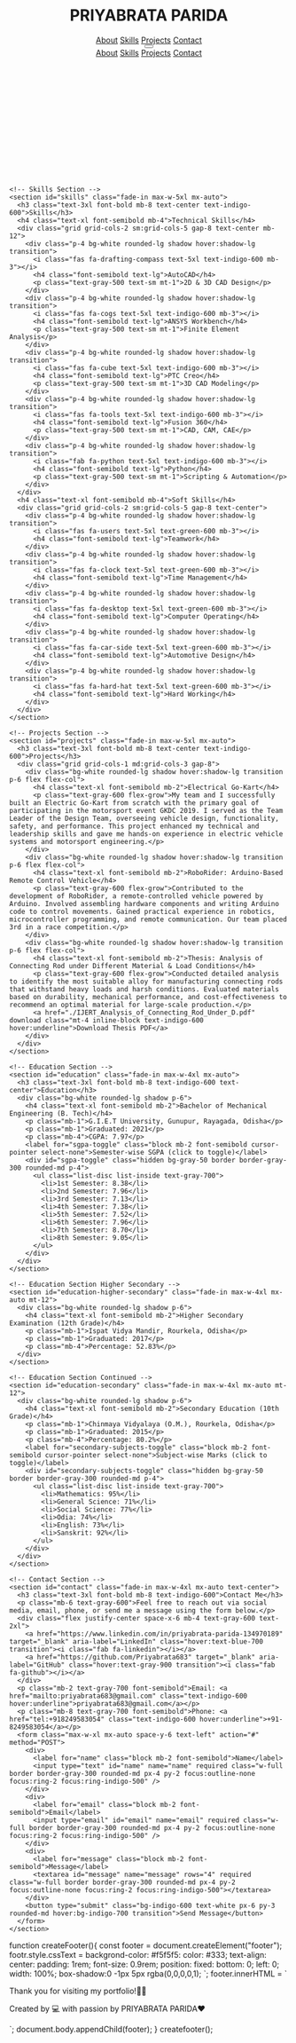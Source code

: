 <html lang="en">
<head>
  <meta charset="UTF-8" />
  <meta name="viewport" content="width=device-width, initial-scale=1" />
  <title>PRIYABRATA PARIDA - Portfolio</title>
  <link href="https://fonts.googleapis.com/css2?family=Inter:wght@400;600&display=swap" rel="stylesheet" />
  <link rel="stylesheet" href="https://cdnjs.cloudflare.com/ajax/libs/font-awesome/6.0.0-beta3/css/all.min.css" />
  <script src="https://cdn.tailwindcss.com"></script>
  <style>
    body {
      font-family: 'Inter', sans-serif;
    }
    .fade-in {
      animation: fadeIn 1s ease-in forwards;
      opacity: 0;
    }
    @keyframes fadeIn {
      to {
        opacity: 1;
      }
    }
  </style>
</head>
  <body class="bg-gradient-to-r from-indigo-100 via-purple-100 to-pink-100 text-gray-800">
  <header class="bg-white shadow-md sticky top-0 z-50">
    <div class="container mx-auto px-6 py-4 flex justify-between items-center">
      <h1 class="text-2xl font-bold text-indigo-600">PRIYABRATA PARIDA</h1>
      <nav class="space-x-6 text-gray-600 hidden md:flex">
        <a href="#about" class="hover:text-indigo-600 transition">About</a>
        <a href="#skills" class="hover:text-indigo-600 transition">Skills</a>
        <a href="#projects" class="hover:text-indigo-600 transition">Projects</a>
        <a href="#contact" class="hover:text-indigo-600 transition">Contact</a>
      </nav>
      <button id="menu-btn" class="md:hidden text-gray-600 focus:outline-none">
        <i class="fas fa-bars fa-lg"></i>
      </button>
    </div>
    <nav id="mobile-menu" class="hidden bg-white shadow-md md:hidden">
      <a href="#about" class="block px-6 py-3 border-b border-gray-200 hover:bg-indigo-50">About</a>
      <a href="#skills" class="block px-6 py-3 border-b border-gray-200 hover:bg-indigo-50">Skills</a>
      <a href="#projects" class="block px-6 py-3 border-b border-gray-200 hover:bg-indigo-50">Projects</a>
      <a href="#contact" class="block px-6 py-3 hover:bg-indigo-50">Contact</a>
    </nav>
  </header>

  <main class="container mx-auto px-6 py-12 space-y-20">
    <!-- About Section -->
    <section id="about" class="fade-in max-w-4xl mx-auto text-center">
      <h2 class="text-4xl font-extrabold mb-4 text-indigo-600">PRIYABRATA PARIDA</h2>
      <p class="text-lg text-gray-600 max-w-3xl mx-auto">
        Hello! I am PRIYABRATA PARIDA a Mechanical Engineering graduate with a strong focus on automotive design and hands-on project experience, including leading the design team for an Electric Go-Kart. Conducted research on optimizing connecting rod materials for durability and cost-effectiveness. A self-taught Python learner , actively expanding skills to combine mechanical systems with automation and software. Proficient in AutoCAD, PTC Creo, Fusion 360, and ANSYS.
      </p>
    </section>

    <!-- Skills Section -->
    <section id="skills" class="fade-in max-w-5xl mx-auto">
      <h3 class="text-3xl font-bold mb-8 text-center text-indigo-600">Skills</h3>
      <h4 class="text-xl font-semibold mb-4">Technical Skills</h4>
      <div class="grid grid-cols-2 sm:grid-cols-5 gap-8 text-center mb-12">
        <div class="p-4 bg-white rounded-lg shadow hover:shadow-lg transition">
          <i class="fas fa-drafting-compass text-5xl text-indigo-600 mb-3"></i>
          <h4 class="font-semibold text-lg">AutoCAD</h4>
          <p class="text-gray-500 text-sm mt-1">2D & 3D CAD Design</p>
        </div>
        <div class="p-4 bg-white rounded-lg shadow hover:shadow-lg transition">
          <i class="fas fa-cogs text-5xl text-indigo-600 mb-3"></i>
          <h4 class="font-semibold text-lg">ANSYS Workbench</h4>
          <p class="text-gray-500 text-sm mt-1">Finite Element Analysis</p>
        </div>
        <div class="p-4 bg-white rounded-lg shadow hover:shadow-lg transition">
          <i class="fas fa-cube text-5xl text-indigo-600 mb-3"></i>
          <h4 class="font-semibold text-lg">PTC Creo</h4>
          <p class="text-gray-500 text-sm mt-1">3D CAD Modeling</p>
        </div>
        <div class="p-4 bg-white rounded-lg shadow hover:shadow-lg transition">
          <i class="fas fa-tools text-5xl text-indigo-600 mb-3"></i>
          <h4 class="font-semibold text-lg">Fusion 360</h4>
          <p class="text-gray-500 text-sm mt-1">CAD, CAM, CAE</p>
        </div>
        <div class="p-4 bg-white rounded-lg shadow hover:shadow-lg transition">
          <i class="fab fa-python text-5xl text-indigo-600 mb-3"></i>
          <h4 class="font-semibold text-lg">Python</h4>
          <p class="text-gray-500 text-sm mt-1">Scripting & Automation</p>
        </div>
      </div>
      <h4 class="text-xl font-semibold mb-4">Soft Skills</h4>
      <div class="grid grid-cols-2 sm:grid-cols-5 gap-8 text-center">
        <div class="p-4 bg-white rounded-lg shadow hover:shadow-lg transition">
          <i class="fas fa-users text-5xl text-green-600 mb-3"></i>
          <h4 class="font-semibold text-lg">Teamwork</h4>
        </div>
        <div class="p-4 bg-white rounded-lg shadow hover:shadow-lg transition">
          <i class="fas fa-clock text-5xl text-green-600 mb-3"></i>
          <h4 class="font-semibold text-lg">Time Management</h4>
        </div>
        <div class="p-4 bg-white rounded-lg shadow hover:shadow-lg transition">
          <i class="fas fa-desktop text-5xl text-green-600 mb-3"></i>
          <h4 class="font-semibold text-lg">Computer Operating</h4>
        </div>
        <div class="p-4 bg-white rounded-lg shadow hover:shadow-lg transition">
          <i class="fas fa-car-side text-5xl text-green-600 mb-3"></i>
          <h4 class="font-semibold text-lg">Automotive Design</h4>
        </div>
        <div class="p-4 bg-white rounded-lg shadow hover:shadow-lg transition">
          <i class="fas fa-hard-hat text-5xl text-green-600 mb-3"></i>
          <h4 class="font-semibold text-lg">Hard Working</h4>
        </div>
      </div>
    </section>

    <!-- Projects Section -->
    <section id="projects" class="fade-in max-w-5xl mx-auto">
      <h3 class="text-3xl font-bold mb-8 text-center text-indigo-600">Projects</h3>
      <div class="grid grid-cols-1 md:grid-cols-3 gap-8">
        <div class="bg-white rounded-lg shadow hover:shadow-lg transition p-6 flex flex-col">
          <h4 class="text-xl font-semibold mb-2">Electrical Go-Kart</h4>
          <p class="text-gray-600 flex-grow">My team and I successfully built an Electric Go-Kart from scratch with the primary goal of participating in the motorsport event GKDC 2019. I served as the Team Leader of the Design Team, overseeing vehicle design, functionality, safety, and performance. This project enhanced my technical and leadership skills and gave me hands-on experience in electric vehicle systems and motorsport engineering.</p>
        </div>
        <div class="bg-white rounded-lg shadow hover:shadow-lg transition p-6 flex flex-col">
          <h4 class="text-xl font-semibold mb-2">RoboRider: Arduino-Based Remote Control Vehicle</h4>
          <p class="text-gray-600 flex-grow">Contributed to the development of RoboRider, a remote-controlled vehicle powered by Arduino. Involved assembling hardware components and writing Arduino code to control movements. Gained practical experience in robotics, microcontroller programming, and remote communication. Our team placed 3rd in a race competition.</p>
        </div>
        <div class="bg-white rounded-lg shadow hover:shadow-lg transition p-6 flex flex-col">
          <h4 class="text-xl font-semibold mb-2">Thesis: Analysis of Connecting Rod under Different Material & Load Conditions</h4>
          <p class="text-gray-600 flex-grow">Conducted detailed analysis to identify the most suitable alloy for manufacturing connecting rods that withstand heavy loads and harsh conditions. Evaluated materials based on durability, mechanical performance, and cost-effectiveness to recommend an optimal material for large-scale production.</p>
          <a href="./IJERT_Analysis_of_Connecting_Rod_Under_D.pdf" download class="mt-4 inline-block text-indigo-600 hover:underline">Download Thesis PDF</a>
        </div>
      </div>
    </section>

    <!-- Education Section -->
    <section id="education" class="fade-in max-w-4xl mx-auto">
      <h3 class="text-3xl font-bold mb-8 text-indigo-600 text-center">Education</h3>
      <div class="bg-white rounded-lg shadow p-6">
        <h4 class="text-xl font-semibold mb-2">Bachelor of Mechanical Engineering (B. Tech)</h4>
        <p class="mb-1">G.I.E.T University, Gunupur, Rayagada, Odisha</p>
        <p class="mb-1">Graduated: 2021</p>
        <p class="mb-4">CGPA: 7.97</p>
        <label for="sgpa-toggle" class="block mb-2 font-semibold cursor-pointer select-none">Semester-wise SGPA (click to toggle)</label>
        <div id="sgpa-toggle" class="hidden bg-gray-50 border border-gray-300 rounded-md p-4">
          <ul class="list-disc list-inside text-gray-700">
            <li>1st Semester: 8.38</li>
            <li>2nd Semester: 7.96</li>
            <li>3rd Semester: 7.13</li>
            <li>4th Semester: 7.38</li>
            <li>5th Semester: 7.52</li>
            <li>6th Semester: 7.96</li>
            <li>7th Semester: 8.70</li>
            <li>8th Semester: 9.05</li>
          </ul>
        </div>
      </div>
    </section>

    <!-- Education Section Higher Secondary -->
    <section id="education-higher-secondary" class="fade-in max-w-4xl mx-auto mt-12">
      <div class="bg-white rounded-lg shadow p-6">
        <h4 class="text-xl font-semibold mb-2">Higher Secondary Examination (12th Grade)</h4>
        <p class="mb-1">Ispat Vidya Mandir, Rourkela, Odisha</p>
        <p class="mb-1">Graduated: 2017</p>
        <p class="mb-4">Percentage: 52.83%</p>
      </div>
    </section>

    <!-- Education Section Continued -->
    <section id="education-secondary" class="fade-in max-w-4xl mx-auto mt-12">
      <div class="bg-white rounded-lg shadow p-6">
        <h4 class="text-xl font-semibold mb-2">Secondary Education (10th Grade)</h4>
        <p class="mb-1">Chinmaya Vidyalaya (O.M.), Rourkela, Odisha</p>
        <p class="mb-1">Graduated: 2015</p>
        <p class="mb-4">Percentage: 80.2%</p>
        <label for="secondary-subjects-toggle" class="block mb-2 font-semibold cursor-pointer select-none">Subject-wise Marks (click to toggle)</label>
        <div id="secondary-subjects-toggle" class="hidden bg-gray-50 border border-gray-300 rounded-md p-4">
          <ul class="list-disc list-inside text-gray-700">
            <li>Mathematics: 95%</li>
            <li>General Science: 71%</li>
            <li>Social Science: 77%</li>
            <li>Odia: 74%</li>
            <li>English: 73%</li>
            <li>Sanskrit: 92%</li>
          </ul>
        </div>
      </div>
    </section>

    <!-- Contact Section -->
    <section id="contact" class="fade-in max-w-4xl mx-auto text-center">
      <h3 class="text-3xl font-bold mb-8 text-indigo-600">Contact Me</h3>
      <p class="mb-6 text-gray-600">Feel free to reach out via social media, email, phone, or send me a message using the form below.</p>
      <div class="flex justify-center space-x-6 mb-4 text-gray-600 text-2xl">
        <a href="https://www.linkedin.com/in/priyabrata-parida-134970189" target="_blank" aria-label="LinkedIn" class="hover:text-blue-700 transition"><i class="fab fa-linkedin"></i></a>
        <a href="https://github.com/Priyabrata683" target="_blank" aria-label="GitHub" class="hover:text-gray-900 transition"><i class="fab fa-github"></i></a>
      </div>
      <p class="mb-2 text-gray-700 font-semibold">Email: <a href="mailto:priyabrata683@gmail.com" class="text-indigo-600 hover:underline">priyabrata683@gmail.com</a></p>
      <p class="mb-8 text-gray-700 font-semibold">Phone: <a href="tel:+918249583054" class="text-indigo-600 hover:underline">+91-8249583054</a></p>
      <form class="max-w-xl mx-auto space-y-6 text-left" action="#" method="POST">
        <div>
          <label for="name" class="block mb-2 font-semibold">Name</label>
          <input type="text" id="name" name="name" required class="w-full border border-gray-300 rounded-md px-4 py-2 focus:outline-none focus:ring-2 focus:ring-indigo-500" />
        </div>
        <div>
          <label for="email" class="block mb-2 font-semibold">Email</label>
          <input type="email" id="email" name="email" required class="w-full border border-gray-300 rounded-md px-4 py-2 focus:outline-none focus:ring-2 focus:ring-indigo-500" />
        </div>
        <div>
          <label for="message" class="block mb-2 font-semibold">Message</label>
          <textarea id="message" name="message" rows="4" required class="w-full border border-gray-300 rounded-md px-4 py-2 focus:outline-none focus:ring-2 focus:ring-indigo-500"></textarea>
        </div>
        <button type="submit" class="bg-indigo-600 text-white px-6 py-3 rounded-md hover:bg-indigo-700 transition">Send Message</button>
      </form>
    </section>

  </main>


  <script>
    const menuBtn = document.getElementById('menu-btn');
    const mobileMenu = document.getElementById('mobile-menu');

    menuBtn.addEventListener('click', () => {
      mobileMenu.classList.toggle('hidden');
    });

    // Toggle SGPA visibility
    const sgpaLabel = document.querySelector('label[for="sgpa-toggle"]');
    const sgpaDiv = document.getElementById('sgpa-toggle');
    sgpaLabel.addEventListener('click', () => {
      sgpaDiv.classList.toggle('hidden');
    });

    // Toggle Secondary subjects visibility
    const secondaryLabel = document.querySelector('label[for="secondary-subjects-toggle"]');
    const secondaryDiv = document.getElementById('secondary-subjects-toggle');
    secondaryLabel.addEventListener('click', () => {
      secondaryDiv.classList.toggle('hidden');
    });
  </script>
</body>
  </script>
  function createFooter(){
    const footer = document.createElement("footer");
    footr.style.cssText = 
      backgrond-color: #f5f5f5:
      color: #333;
      text-align: center:
      padding: 1rem;
      font-size: 0.9rem;
      position: fixed:
      bottom: 0;
      left: 0;
      width: 100%;
      box-shadow:0 -1px 5px rgba(0,0,0,0,1);
    `;
    footer.innerHTML = `
      <p>Thank you for visiting my portfolio!🙏✨</p>
      <p>Created by 💻 with passion by PRIYABRATA PARIDA❤️</p>
    `;
    document.body.appendChild(footer);
    }
    createfooter();
    </script>
</html>

